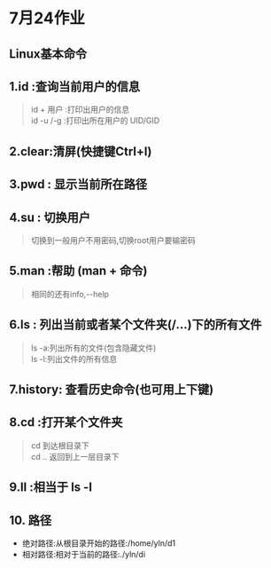 # 7月24作业  
## Linux基本命令  
## 1.id :查询当前用户的信息  
>id + 用户 :打印出用户的信息  
>id -u /-g :打印出所在用户的 UID/GID  
## 2.clear:清屏(快捷键Ctrl+l)  
## 3.pwd : 显示当前所在路径  
## 4.su : 切换用户  
>切换到一般用户不用密码,切换root用户要输密码  
## 5.man :帮助 (man + 命令)  
>相同的还有info,--help  
## 6.ls : 列出当前或者某个文件夹(/...)下的所有文件  
>ls -a:列出所有的文件(包含隐藏文件)  
>ls -l:列出文件的所有信息
## 7.history: 查看历史命令(也可用上下键)
## 8.cd :打开某个文件夹  
>cd 到达根目录下  
>cd .. 返回到上一层目录下
## 9.ll :相当于 ls -l
## 10. 路径
- 绝对路径:从根目录开始的路径:/home/yln/d1
- 相对路径:相对于当前的路径:./yln/di